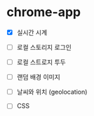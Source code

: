 <h1>chrome-app</h1>

- [x] 실시간 시계

- [ ] 로컬 스토리지 로그인

- [ ] 로컬 스트로지 투두

- [ ] 랜덤 배경 이미지

- [ ] 날씨와 위치 (geolocation)

- [ ] CSS
